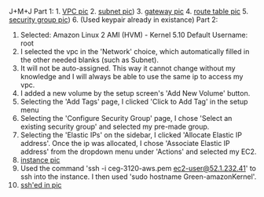 J+M+J
Part 1:
1.
[VPC pic](./pictures/vpc-screenshot.PNG)
2.
[subnet pic](./pictures/subnet-screenshot.PNG))
3.
[gateway pic](./pictures/gw-screenshot.PNG)
4.
[route table pic](./pictures/routetable-screenshot.PNG)
5.
[security group pic](./pictures/securityGroup-screenshot.PNG))
6. (Used keypair already in existance)
Part 2:
1. Selected: Amazon Linux 2 AMI (HVM) - Kernel 5.10
	Default Username: root
2. I selected the vpc in the 'Network' choice, which automatically filled in the other needed blanks (such as Subnet).
3. It will not be auto-assigned. This way it cannot change without my knowledge and I will always be able to use the same ip to access my vpc.
4. I added a new volume by the setup screen's 'Add New Volume' button.
5. Selecting the 'Add Tags' page, I clicked 'Click to Add Tag' in the setup menu
6. Selecting the 'Configure Security Group' page, I chose 'Select an existing security group' and selected my pre-made group.
7. Selecting the 'Elastic IPs' on the sidebar, I clicked 'Allocate Elastic IP address'. Once the ip was allocated, I chose 'Associate Elastic IP address' from the dropdown menu under 'Actions' and selected my EC2.
8. [instance pic](./pictures/instanceDetails-screenshot.PNG)
9. Used the command 'ssh -i ceg-3120-aws.pem ec2-user@52.1.232.41' to ssh into the instance. I then used 'sudo hostname Green-amazonKernel'.
10. [ssh'ed in pic](./pictures/Connection-screenshot.PNG)
